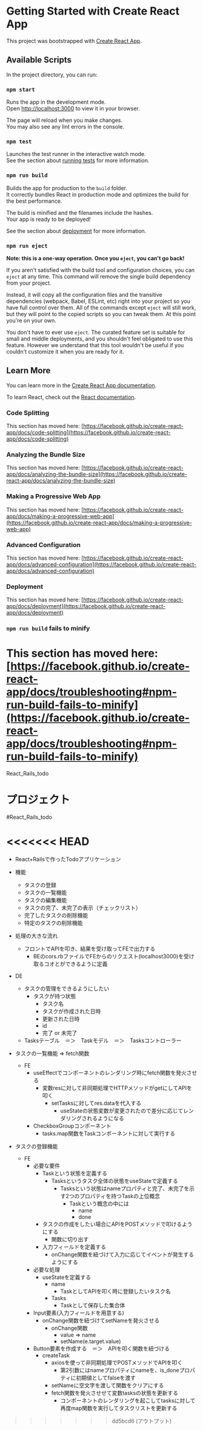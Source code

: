 # Getting Started with Create React App

This project was bootstrapped with [Create React App](https://github.com/facebook/create-react-app).

## Available Scripts

In the project directory, you can run:

### `npm start`

Runs the app in the development mode.\
Open [http://localhost:3000](http://localhost:3000) to view it in your browser.

The page will reload when you make changes.\
You may also see any lint errors in the console.

### `npm test`

Launches the test runner in the interactive watch mode.\
See the section about [running tests](https://facebook.github.io/create-react-app/docs/running-tests) for more information.

### `npm run build`

Builds the app for production to the `build` folder.\
It correctly bundles React in production mode and optimizes the build for the best performance.

The build is minified and the filenames include the hashes.\
Your app is ready to be deployed!

See the section about [deployment](https://facebook.github.io/create-react-app/docs/deployment) for more information.

### `npm run eject`

**Note: this is a one-way operation. Once you `eject`, you can't go back!**

If you aren't satisfied with the build tool and configuration choices, you can `eject` at any time. This command will remove the single build dependency from your project.

Instead, it will copy all the configuration files and the transitive dependencies (webpack, Babel, ESLint, etc) right into your project so you have full control over them. All of the commands except `eject` will still work, but they will point to the copied scripts so you can tweak them. At this point you're on your own.

You don't have to ever use `eject`. The curated feature set is suitable for small and middle deployments, and you shouldn't feel obligated to use this feature. However we understand that this tool wouldn't be useful if you couldn't customize it when you are ready for it.

## Learn More

You can learn more in the [Create React App documentation](https://facebook.github.io/create-react-app/docs/getting-started).

To learn React, check out the [React documentation](https://reactjs.org/).

### Code Splitting

This section has moved here: [https://facebook.github.io/create-react-app/docs/code-splitting](https://facebook.github.io/create-react-app/docs/code-splitting)

### Analyzing the Bundle Size

This section has moved here: [https://facebook.github.io/create-react-app/docs/analyzing-the-bundle-size](https://facebook.github.io/create-react-app/docs/analyzing-the-bundle-size)

### Making a Progressive Web App

This section has moved here: [https://facebook.github.io/create-react-app/docs/making-a-progressive-web-app](https://facebook.github.io/create-react-app/docs/making-a-progressive-web-app)

### Advanced Configuration

This section has moved here: [https://facebook.github.io/create-react-app/docs/advanced-configuration](https://facebook.github.io/create-react-app/docs/advanced-configuration)

### Deployment

This section has moved here: [https://facebook.github.io/create-react-app/docs/deployment](https://facebook.github.io/create-react-app/docs/deployment)

### `npm run build` fails to minify

This section has moved here: [https://facebook.github.io/create-react-app/docs/troubleshooting#npm-run-build-fails-to-minify](https://facebook.github.io/create-react-app/docs/troubleshooting#npm-run-build-fails-to-minify)
=======
React_Rails_todo
# プロジェクト
#React_Rails_todo

<<<<<<< HEAD
=======
- React+Railsで作ったTodoアプリケーション

- 機能
    - タスクの登録
    - タスクの一覧機能
    - タスクの編集機能
    - タスクの完了、未完了の表示（チェックリスト）
    - 完了したタスクの削除機能
    - 特定のタスクの削除機能

- 処理の大きな流れ
    - フロントでAPIを叩き、結果を受け取ってFEで出力する
        - BEのcors.rbファイルでFEからのリクエスト(localhost3000)を受け取るコオとができるように定義

- DE
    - タスクの管理をできるようにしたい
        - タスクが持つ状態
            - タスク名
            - タスクが作成された日時
            - 更新された日時
            - id
            - 完了 or 未完了
    - Tasksテーブル　＝＞　Taskモデル　＝＞　Tasksコントローラー

- タスクの一覧機能 => fetch関数
    - FE
        - useEffectでコンポーネントのレンダリング時にfetch関数を発火させる
            - 変数resに対して非同期処理でHTTPメソッドがgetにしてAPIを叩く
                - setTasksに対してres.dataを代入する
                    - useStateの状態変数が変更されたので差分に応じてレンダリングされるようになる
        - CheckboxGroupコンポーネント
            - tasks.map関数をTaskコンポーネントに対して実行する

- タスクの登録機能
    - FE
        - 必要な要件
            - Taskという状態を定義する
                - Tasksというタスク全体の状態をuseStateで定義する
                    - Tasksという状態はnameプロパティと完了、未完了を示す2つのプロパティを持つTaskの上位概念
                        - Taskという概念の中には
                            - name
                            - done
            - タスクの作成をしたい場合にAPIをPOSTメソッドで叩けるようにする
                - 関数に切り出す
            - 入力フィールドを定義する
                - onChange関数を紐づけて入力に応じてイベントが発生するようにする
        - 必要な処理
            - useStateを定義する
                - name
                    - TaskとしてAPIを叩く時に登録したいタスク名
                - Tasks
                    - Taskとして保存した集合体
        - Input要素(入力フィールドを用意する)
            - onChange関数を紐づけてsetNameを発火させる
                - onChange関数
                    - value => name
                    - setName(e.target.value)
        - Button要素を作成する　＝＞　APIを叩く関数を紐づける
            - createTask
                - axiosを使って非同期処理でPOSTメソッドでAPIを叩く
                    - 第2引数にはnameプロパティにnameを、is_doneプロパティに初期値としてfalseを渡す
                - setNameに空文字を渡して関数をクリアにする
                - fetch関数を発火させせて変数tasksの状態を更新する
                    - コンポーネントのレンダリングを起こしてtasksに対して再度map関数を実行してタスクリストを更新する
>>>>>>> dd5bcd6 (アウトプット)
